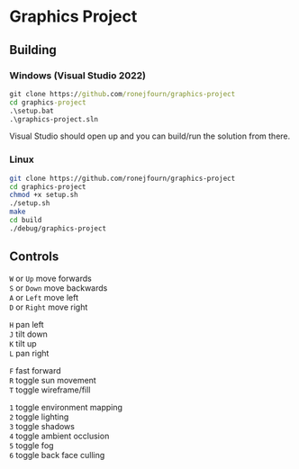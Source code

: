 # Graphics Project

## Building

### Windows (Visual Studio 2022)
```bat
git clone https://github.com/ronejfourn/graphics-project
cd graphics-project
.\setup.bat
.\graphics-project.sln
```
Visual Studio should open up and you can build/run the solution from there.

### Linux
```sh
git clone https://github.com/ronejfourn/graphics-project
cd graphics-project
chmod +x setup.sh
./setup.sh
make
cd build
./debug/graphics-project
```

## Controls
`W` or `Up`    move forwards  
`S` or `Down`  move backwards  
`A` or `Left`  move left  
`D` or `Right` move right  
  
`H` pan left  
`J` tilt down  
`K` tilt up  
`L` pan right  
  
`F` fast forward  
`R` toggle sun movement  
`T` toggle wireframe/fill  
  
`1` toggle environment mapping  
`2` toggle lighting  
`3` toggle shadows  
`4` toggle ambient occlusion  
`5` toggle fog  
`6` toggle back face culling  
